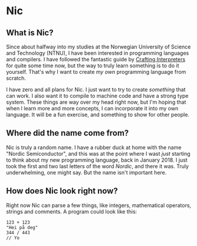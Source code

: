 #  Nic

## What is Nic?

Since about halfway into my studies at the Norwegian University of Science and Technology (NTNU), I have been interested in programming languages and compilers. I have followed the fantastic guide by [Crafting Interpreters](http://craftinginterpreters.com/) for quite some time now, but the way to truly learn something is to do it yourself. That's why I want to create _my own_ programming language from scratch.

I have zero and all plans for Nic. I just want to try to create _something_ that can work. I also want it to compile to machine code and have a strong type system. These things are way over my head right now, but I'm hoping that when I learn more and more concepts, I can incorporate it into my own language. It will be a fun exercise, and something to show for other people.

## Where did the name come from?

Nic is truly a random name. I have a rubber duck at home with the name "Nordic Semiconductor", and this was at the point where I wast _just_ starting to think about my new programming language, back in January 2018. I just took the first and two last letters of the word _Nordic_, and there it was. Truly underwhelming, one might say. But the name isn't important here.

## How does Nic look right now?

Right now Nic can parse a few things, like integers, mathematical operators, strings and comments.
A program could look like this:

```
123 + 123
"Hei på deg"
344 / 443
// Yo
```
